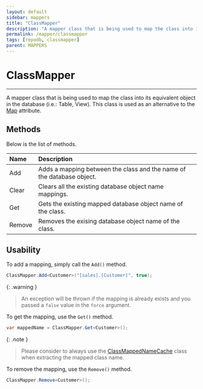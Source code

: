 ```yaml
---
layout: default
sidebar: mappers
title: "ClassMapper"
description: "A mapper class that is being used to map the class into its equivalent object in the database (i.e.: Table, View). This class is used as an alternative to Map attribute."
permalink: /mapper/classmapper
tags: [repodb, classmapper]
parent: MAPPERS
---
```


# ClassMapper

---

A mapper class that is being used to map the class into its equivalent object in the database (i.e.: Table, View). This class is used as an alternative to the [Map](/attribute/map) attribute.

## Methods

Below is the list of methods.

| Name | Description |
|:-----|:------------|
| Add | Adds a mapping between the class and the name of the database object. |
| Clear | Clears all the existing database object name mappings. |
| Get | Gets the existing mapped database object name of the class. |
| Remove | Removes the exising database object name of the class. |

## Usability

To add a mapping, simply call the `Add()` method.

```csharp
ClassMapper.Add<Customer>("[sales].[Customer]", true);
```

{: .warning }
> An exception will be thrown if the mapping is already exists and you passed a `false` value in the `force` argument.

To get the mapping, use the `Get()` method.

```csharp
var mappedName = ClassMapper.Get<Customer>();
```

{: .note }
> Please consider to always use the [ClassMappedNameCache](/cacher/classmappednamecache) class when extracting the mapped class name.

To remove the mapping, use the `Remove()` method.

```csharp
ClassMapper.Remove<Customer>();
```